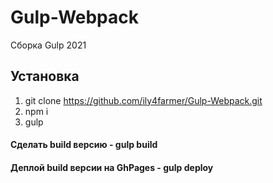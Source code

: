 # Gulp-Webpack
Сборка Gulp 2021

## Установка
1. git clone https://github.com/ily4farmer/Gulp-Webpack.git
2. npm i
3. gulp

#### Сделать build версию - gulp build
#### Деплой build версии на GhPages - gulp deploy
